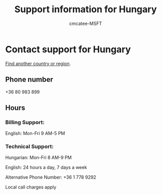 ﻿---                                
title: Support information for Hungary
author: cmcatee-MSFT
ms.author: cmcatee
manager: mnirkhe
audience: Admin
ms.topic: reference
ms.service: o365-administration
localization_priority: Normal
description: Learn how to contact support for your country or region.
ROBOTS: NOINDEX, NOFOLLOW
---

# Contact support for Hungary

[Find another country or region](../contact-support-for-business-products.md).

## Phone number
+36 80 983 899

## Hours
### Billing Support:

English: Mon-Fri 9 AM-5 PM

### Technical Support:

Hungarian: Mon-Fri 8 AM-9 PM

English: 24 hours a day, 7 days a week

Alternative Phone Number: +36 1 778 9292

Local call charges apply
